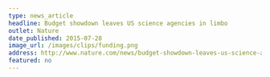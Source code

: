 ```yaml
---
type: news_article
headline: Budget showdown leaves US science agencies in limbo
outlet: Nature
date_published: 2015-07-28
image_url: /images/clips/funding.png
address: http://www.nature.com/news/budget-showdown-leaves-us-science-agencies-in-limbo-1.18087
featured: no
---
```

